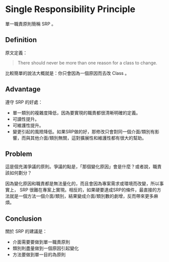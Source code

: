 Single Responsibility Principle
===============================

單一職責原則簡稱 SRP 。

Definition
----------

原文定義：

> There should never be more than one reason for a class to change.

比較簡單的說法大概就是：你只會因為一個原因而去改 Class 。

Advantage
---------

遵守 SRP 的好處：

* 單一類別的複雜度降低，因為要實現的職責都很清晰明確的定義。
* 可讀性提升。
* 可維護性提升。
* 變更引起的風險降低。如果SRP做的好，那修改只會對同一個介面/類別有影響，而與其他介面/類別無關，這對擴展性和維護性都有很大的幫助。

Problem
-------

這是個充滿爭議的原則。爭議的點是，「那個變化原因」會是什麼？或者說，職責該如何劃分？

因為變化原因和職責都是無法量化的，而且會因為專案需求或環境而改變，所以事實上， SRP 很難在專案上實現。相反的，如果硬要達成SRP的條件，最直接的方法就是一個方法一個介面/類別，結果變成介面/類別數的劇增，反而帶來更多麻煩。

Conclusion
----------

關於 SRP 的建議是：

* 介面需要要做到單一職責原則
* 類別則盡量做到一個原因引起變化
* 方法要做到單一目的為原則
